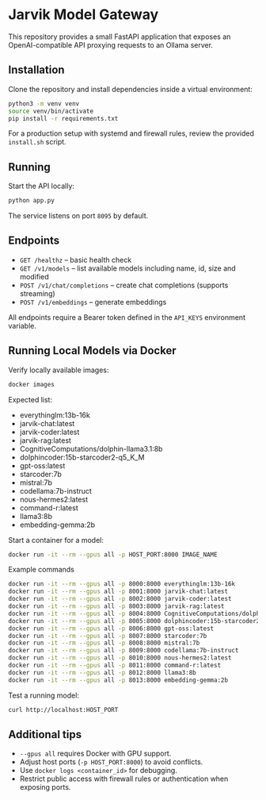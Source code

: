 # Jarvik Model Gateway

This repository provides a small FastAPI application that exposes an OpenAI-compatible API proxying requests to an Ollama server.

## Installation
Clone the repository and install dependencies inside a virtual environment:

```bash
python3 -m venv venv
source venv/bin/activate
pip install -r requirements.txt
```

For a production setup with systemd and firewall rules, review the provided `install.sh` script.

## Running
Start the API locally:

```bash
python app.py
```

The service listens on port `8095` by default.

## Endpoints
- `GET /healthz` – basic health check
- `GET /v1/models` – list available models including name, id, size and modified
- `POST /v1/chat/completions` – create chat completions (supports streaming)
- `POST /v1/embeddings` – generate embeddings

All endpoints require a Bearer token defined in the `API_KEYS` environment variable.

## Running Local Models via Docker
Verify locally available images:

```bash
docker images
```

Expected list:

- everythinglm:13b-16k
- jarvik-chat:latest
- jarvik-coder:latest
- jarvik-rag:latest
- CognitiveComputations/dolphin-llama3.1:8b
- dolphincoder:15b-starcoder2-q5_K_M
- gpt-oss:latest
- starcoder:7b
- mistral:7b
- codellama:7b-instruct
- nous-hermes2:latest
- command-r:latest
- llama3:8b
- embedding-gemma:2b

Start a container for a model:

```bash
docker run -it --rm --gpus all -p HOST_PORT:8000 IMAGE_NAME
```

Example commands

```bash
docker run -it --rm --gpus all -p 8000:8000 everythinglm:13b-16k
docker run -it --rm --gpus all -p 8001:8000 jarvik-chat:latest
docker run -it --rm --gpus all -p 8002:8000 jarvik-coder:latest
docker run -it --rm --gpus all -p 8003:8000 jarvik-rag:latest
docker run -it --rm --gpus all -p 8004:8000 CognitiveComputations/dolphin-llama3.1:8b
docker run -it --rm --gpus all -p 8005:8000 dolphincoder:15b-starcoder2-q5_K_M
docker run -it --rm --gpus all -p 8006:8000 gpt-oss:latest
docker run -it --rm --gpus all -p 8007:8000 starcoder:7b
docker run -it --rm --gpus all -p 8008:8000 mistral:7b
docker run -it --rm --gpus all -p 8009:8000 codellama:7b-instruct
docker run -it --rm --gpus all -p 8010:8000 nous-hermes2:latest
docker run -it --rm --gpus all -p 8011:8000 command-r:latest
docker run -it --rm --gpus all -p 8012:8000 llama3:8b
docker run -it --rm --gpus all -p 8013:8000 embedding-gemma:2b
```

Test a running model:

```bash
curl http://localhost:HOST_PORT
```

## Additional tips
- `--gpus all` requires Docker with GPU support.
- Adjust host ports (`-p HOST_PORT:8000`) to avoid conflicts.
- Use `docker logs <container_id>` for debugging.
- Restrict public access with firewall rules or authentication when exposing ports.

